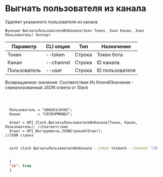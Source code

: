 ﻿---
sidebar_position: 8
---

# Выгнать пользователя из канала
 Удаляет указанного пользователя из канала



`Функция ВыгнатьПользователяИзКанала(Знач Токен, Знач Канал, Знач Пользователь) Экспорт`

  | Параметр | CLI опция | Тип | Назначение |
  |-|-|-|-|
  | Токен | --token | Строка | Токен бота |
  | Канал | --channel | Строка | ID канала |
  | Пользователь | --user | Строка | ID пользователя |

  
  Возвращаемое значение:   Соответствие Из КлючИЗначение - сериализованный JSON ответа от Slack

<br/>




```bsl title="Пример кода"
  
  Пользователь = "U06UG1CAYH2";
  Канал        = "C070VPMKN8J";
  
  Ответ = OPI_Slack.ВыгнатьПользователяИзКанала(Токен, Канал, Пользователь); //Соответствие
  Ответ = OPI_Инструменты.JSONСтрокой(Ответ);                                //JSON строка
```



```sh title="Пример команды CLI"
    
  oint slack ВыгнатьПользователяИзКанала --token %token% --channel "C070VPMKN8J" --user "U06UG1CAYH2"

```

```json title="Результат"
  
  {
  "ok": true
  }
  

```
